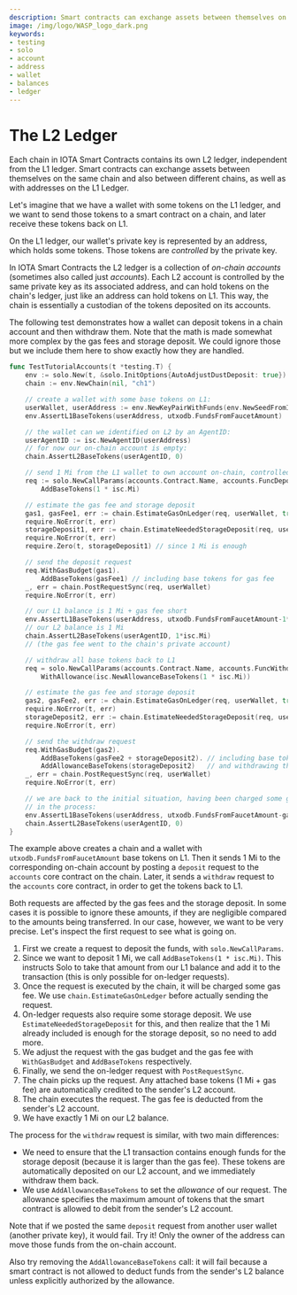 ```yaml
---
description: Smart contracts can exchange assets between themselves on the same chain and also between different chains, as well as with addresses on the L1 ledger.
image: /img/logo/WASP_logo_dark.png
keywords:
- testing
- solo
- account
- address
- wallet
- balances
- ledger
---
```

# The L2 Ledger

Each chain in IOTA Smart Contracts contains its own L2 ledger, independent from the L1 ledger.
Smart contracts can exchange assets between themselves on the same chain and also between different chains, as well as with addresses on the L1 Ledger.

Let's imagine that we have a wallet with some tokens on the L1 ledger, and we want to send those tokens to a smart contract on a chain, and later receive these tokens back on L1.

On the L1 ledger, our wallet's private key is represented by an address, which holds some tokens.
Those tokens are _controlled_ by the private key.

In IOTA Smart Contracts the L2 ledger is a collection of _on-chain accounts_ (sometimes also called just _accounts_).
Each L2 account is controlled by the same private key as its associated address, and can hold tokens on the chain's ledger, just like an address can hold tokens on L1.
This way, the chain is essentially a custodian of the tokens deposited on its accounts.

The following test demonstrates how a wallet can deposit tokens in a chain
account and then withdraw them.
Note that the math is made somewhat more complex by the gas fees and storage deposit.
We could ignore those but we include them here to show exactly how they are handled.

```go
func TestTutorialAccounts(t *testing.T) {
	env := solo.New(t, &solo.InitOptions{AutoAdjustDustDeposit: true})
	chain := env.NewChain(nil, "ch1")

	// create a wallet with some base tokens on L1:
	userWallet, userAddress := env.NewKeyPairWithFunds(env.NewSeedFromIndex(0))
	env.AssertL1BaseTokens(userAddress, utxodb.FundsFromFaucetAmount)

	// the wallet can we identified on L2 by an AgentID:
	userAgentID := isc.NewAgentID(userAddress)
	// for now our on-chain account is empty:
	chain.AssertL2BaseTokens(userAgentID, 0)

	// send 1 Mi from the L1 wallet to own account on-chain, controlled by the same wallet
	req := solo.NewCallParams(accounts.Contract.Name, accounts.FuncDeposit.Name).
		AddBaseTokens(1 * isc.Mi)

	// estimate the gas fee and storage deposit
	gas1, gasFee1, err := chain.EstimateGasOnLedger(req, userWallet, true)
	require.NoError(t, err)
	storageDeposit1, err := chain.EstimateNeededStorageDeposit(req, userWallet)
	require.NoError(t, err)
	require.Zero(t, storageDeposit1) // since 1 Mi is enough

	// send the deposit request
	req.WithGasBudget(gas1).
		AddBaseTokens(gasFee1) // including base tokens for gas fee
	_, err = chain.PostRequestSync(req, userWallet)
	require.NoError(t, err)

	// our L1 balance is 1 Mi + gas fee short
	env.AssertL1BaseTokens(userAddress, utxodb.FundsFromFaucetAmount-1*isc.Mi-gasFee1)
	// our L2 balance is 1 Mi
	chain.AssertL2BaseTokens(userAgentID, 1*isc.Mi)
	// (the gas fee went to the chain's private account)

	// withdraw all base tokens back to L1
	req = solo.NewCallParams(accounts.Contract.Name, accounts.FuncWithdraw.Name).
		WithAllowance(isc.NewAllowanceBaseTokens(1 * isc.Mi))

	// estimate the gas fee and storage deposit
	gas2, gasFee2, err := chain.EstimateGasOnLedger(req, userWallet, true)
	require.NoError(t, err)
	storageDeposit2, err := chain.EstimateNeededStorageDeposit(req, userWallet)
	require.NoError(t, err)

	// send the withdraw request
	req.WithGasBudget(gas2).
		AddBaseTokens(gasFee2 + storageDeposit2). // including base tokens for gas fee and storage
		AddAllowanceBaseTokens(storageDeposit2)   // and withdrawing the storage as well
	_, err = chain.PostRequestSync(req, userWallet)
	require.NoError(t, err)

	// we are back to the initial situation, having been charged some gas fees
	// in the process:
	env.AssertL1BaseTokens(userAddress, utxodb.FundsFromFaucetAmount-gasFee1-gasFee2)
	chain.AssertL2BaseTokens(userAgentID, 0)
}
```

The example above creates a chain and a wallet with `utxodb.FundsFromFaucetAmount` base tokens on L1.
Then it sends 1 Mi to the corresponding on-chain account by posting a `deposit` request to the `accounts` core contract on the chain.
Later, it sends a `withdraw` request to the `accounts` core contract, in order to get the tokens back to L1.

Both requests are affected by the gas fees and the storage deposit.
In some cases it is possible to ignore these amounts, if they are negligible compared to the amounts being transferred.
In our case, however, we want to be very precise.
Let's inspect the first request to see what is going on.

1. First we create a request to deposit the funds, with `solo.NewCallParams`.
2. Since we want to deposit 1 Mi, we call `AddBaseTokens(1 * isc.Mi)`. This
  instructs Solo to take that amount from our L1 balance and add it to the
  transaction (this is only possible for on-ledger requests).
3. Once the request is executed by the chain, it will be charged some gas fee.
  We use `chain.EstimateGasOnLedger` before actually sending the request.
4. On-ledger requests also require some storage deposit. We use
  `EstimateNeededStorageDeposit` for this, and then realize that the 1 Mi
  already included is enough for the storage deposit, so no need to add more.
5. We adjust the request with the gas budget and the gas fee with `WithGasBudget` and `AddBaseTokens` respectively.
6. Finally, we send the on-ledger request with `PostRequestSync`.
7. The chain picks up the request. Any attached base tokens (1 Mi + gas fee) are automatically credited to the sender's L2 account.
8. The chain executes the request. The gas fee is deducted from the sender's L2
   account.
9. We have exactly 1 Mi on our L2 balance.

The process for the `withdraw` request is similar, with two main differences:

* We need to ensure that the L1 transaction contains enough funds for the storage deposit (because it is larger than the gas fee). These tokens are automatically deposited on our L2 account, and we immediately withdraw them back.
* We use `AddAllowanceBaseTokens` to set the _allowance_ of our request. The allowance specifies the maximum amount of tokens that the smart contract is allowed to debit from the sender's L2 account.

Note that if we posted the same `deposit` request from another user wallet (another private key), it would fail.
Try it! Only the owner of the address can move those funds from the on-chain account.

Also try removing the `AddAllowanceBaseTokens` call: it will fail because a smart contract is not allowed to deduct funds from the sender's L2 balance unless explicitly authorized by the allowance.
